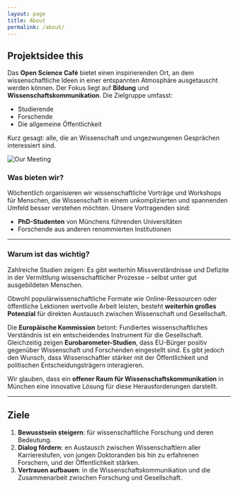 ```yaml
---
layout: page
title: About
permalink: /about/
---
```



## Projektsidee this

Das **Open Science Café** bietet einen inspirierenden Ort, an dem wissenschaftliche Ideen in einer entspannten Atmosphäre ausgetauscht werden können. Der Fokus liegt auf **Bildung** und **Wissenschaftskommunikation**. Die Zielgruppe umfasst:

- Studierende
- Forschende
- Die allgemeine Öffentlichkeit  

Kurz gesagt: alle, die an Wissenschaft und ungezwungenen Gesprächen interessiert sind.


![Our Meeting](/phdcafe/assets/images/Picture1.png)


### Was bieten wir?

Wöchentlich organisieren wir wissenschaftliche Vorträge und Workshops für Menschen, die Wissenschaft in einem unkomplizierten und spannenden Umfeld besser verstehen möchten. Unsere Vortragenden sind:

- **PhD-Studenten** von Münchens führenden Universitäten  
- Forschende aus anderen renommierten Institutionen  


---

### Warum ist das wichtig?

Zahlreiche Studien zeigen: Es gibt weiterhin Missverständnisse und Defizite in der Vermittlung wissenschaftlicher Prozesse – selbst unter gut ausgebildeten Menschen. 

Obwohl populärwissenschaftliche Formate wie Online-Ressourcen oder öffentliche Lektionen wertvolle Arbeit leisten, besteht **weiterhin großes Potenzial** für direkten Austausch zwischen Wissenschaft und Gesellschaft.  


Die **Europäische Kommission** betont: Fundiertes wissenschaftliches Verständnis ist ein entscheidendes Instrument für die Gesellschaft. Gleichzeitig zeigen **Eurobarometer-Studien**, dass EU-Bürger positiv gegenüber Wissenschaft und Forschenden eingestellt sind. Es gibt jedoch den Wunsch, dass Wissenschaftler stärker mit der Öffentlichkeit und politischen Entscheidungsträgern interagieren.  

Wir glauben, dass ein **offener Raum für Wissenschaftskommunikation** in München eine innovative Lösung für diese Herausforderungen darstellt.

---

## Ziele

1. **Bewusstsein steigern**: für wissenschaftliche Forschung und deren Bedeutung.
2. **Dialog fördern**: en Austausch zwischen Wissenschaftlern aller Karrierestufen, von jungen Doktoranden bis hin zu erfahrenen Forschern, und der Öffentlichkeit stärken.
3. **Vertrauen aufbauen**: in die Wissenschaftskommunikation und die Zusammenarbeit zwischen Forschung und Gesellschaft.
